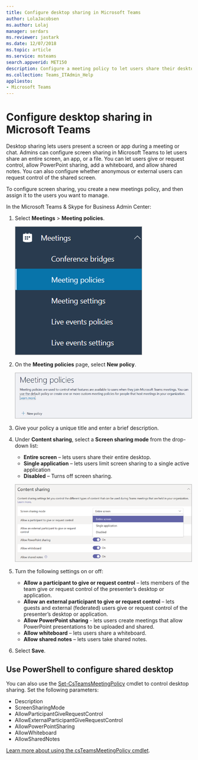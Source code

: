 ```yaml
---
title: Configure desktop sharing in Microsoft Teams
author: LolaJacobsen
ms.author: Lolaj
manager: serdars
ms.reviewer: jastark
ms.date: 12/07/2018
ms.topic: article
ms.service: msteams
search.appverid: MET150
description: Configure a meeting policy to let users share their desktops in Teams chats or meetings
ms.collection: Teams_ITAdmin_Help
appliesto: 
- Microsoft Teams
---
```


Configure desktop sharing in Microsoft Teams
============================================

Desktop sharing lets users present a screen or app during a meeting or chat. Admins can configure screen sharing in Microsoft Teams to let users share an entire screen, an app, or a file. You can let users give or request control, allow PowerPoint sharing, add a whiteboard, and allow shared notes. You can also configure whether anonymous or external users can request control of the shared screen.

To configure screen sharing, you create a new meetings policy, and then assign it to the users you want to manage.

In the Microsoft Teams & Skype for Business Admin Center:

1. Select **Meetings** > **Meeting policies**.

    ![Select Meeting policies](media/configure-desktop-sharing-image1.png)

2. On the **Meeting policies** page, select **New policy**.

    ![Select New policy](media/configure-desktop-sharing-image2.png)

3. Give your policy a unique title and enter a brief description.

4. Under **Content sharing**, select a **Screen sharing mode** from the drop-down list:

   - **Entire screen** – lets users share their entire desktop.
   - **Single application** – lets users limit screen sharing to a single active application
   - **Disabled** – Turns off screen sharing.

    ![Choose a screen sharing mode](media/configure-desktop-sharing-image3.png)

5. Turn the following settings on or off:

    - **Allow a participant to give or request control** – lets members of the team give or request control of the presenter’s desktop or application.
    - **Allow an external participant to give or request control** – lets guests and external (federated) users give or request control of the presenter’s desktop or application.
    - **Allow PowerPoint sharing** - lets users create meetings that allow PowerPoint presentations to be uploaded and shared.
    - **Allow whiteboard** – lets users share a whiteboard.
    - **Allow shared notes** – lets users take shared notes.

6. Select **Save**.

## Use PowerShell to configure shared desktop

You can also use the [Set-CsTeamsMeetingPolicy](https://docs.microsoft.com/en-us/powershell/module/skype/set-csteamsmeetingpolicy?view=skype-ps) cmdlet to control desktop sharing. Set the following parameters:

- Description
- ScreenSharingMode
- AllowParticipantGiveRequestControl
- AllowExternalParticipantGiveRequestControl
- AllowPowerPointSharing
- AllowWhiteboard
- AllowSharedNotes

[Learn more about using the csTeamsMeetingPolicy cmdlet](https://docs.microsoft.com/en-us/powershell/module/skype/set-csteamsmeetingpolicy?view=skype-ps).

